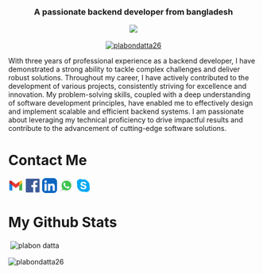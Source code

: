 <h3 align="center">A passionate backend developer from bangladesh</h3>
<p align="center">
<!-- <img src="https://gist.githubusercontent.com/arunprakashpj/48aa20057048b46c6f9ba9d114a8b76f/raw/69a9d496f651091a509ea8d9913c4aef5c419afb/Hi.gif"> -->
<img src="https://gist.githubusercontent.com/musama619/eb3b00f5a85880bfaa7416d7916d61c5/raw/a9786f37062f2d0ed2dc724823aa66eed8ce883f/hi.gif" style="border-radius: 5%;" />

</p>
 <!-- Trophy section -->
<p align="center"> <a href="https://github.com/ryo-ma/github-profile-trophy"><img src="https://github-profile-trophy.vercel.app/?username=plabondatta26&margin-w=15&theme=algolia" alt="plabondatta26" /></a> </p>

<p>
With three years of professional experience as a backend developer, I have demonstrated a strong ability to tackle complex challenges and deliver robust solutions. Throughout my career, I have actively contributed to the development of various projects, consistently striving for excellence and innovation. My problem-solving skills, coupled with a deep understanding of software development principles, have enabled me to effectively design and implement scalable and efficient backend systems. I am passionate about leveraging my technical proficiency to drive impactful results and contribute to the advancement of cutting-edge software solutions.
</p>

# Contact Me

<p>
<a href="mailto:plabondatta26@gmail.com"><img src="https://raw.githubusercontent.com/plabondatta26/icons/main/icons8-gmail.svg" width=30></a>
<a href="https://www.facebook.com/plabondatta26/"><img src="https://raw.githubusercontent.com/plabondatta26/icons/main/Facebook.svg" width=30></a>
<a href="https://www.linkedin.com/in/plabon-datta/"><img src="https://raw.githubusercontent.com/plabondatta26/icons/main/LinkedIn.svg" width=30></a>
<a href="https://wa.me/+8801797405859"><img src="https://raw.githubusercontent.com/plabondatta26/icons/main/icons8-whatsapp.svg" width=30></a>
<a href="skype:plabondatta26?chat"><img src="https://raw.githubusercontent.com/plabondatta26/icons/main/icons8-skype.svg" width=30></a>
</p>

# My Github Stats

<p>&nbsp;<img align="center" src="https://github-readme-stats.vercel.app/api?username=plabondatta26&show_icons=true&theme=dark&title_color=ffffff&text_color=ffffff&icon_color=0775d5&locale=en" alt="plabon datta" /></p>
<p><img align="center" src="https://github-readme-stats.vercel.app/api/top-langs?username=plabondatta26&show_icons=true&locale=en&layout=compact" alt="plabondatta26" /></p>
